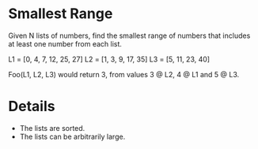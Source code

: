 # Smallest Range

Given N lists of numbers, find the smallest range of numbers that includes at least one number from each list.

L1 = [0,  4,  7, 12, 25, 27]
L2 = [1,  3,  9, 17, 35]
L3 = [5, 11, 23, 40]

Foo(L1, L2, L3) would return 3, from values 3 @ L2, 4 @ L1 and 5 @ L3.

# Details
* The lists are sorted.
* The lists can be arbitrarily large.
